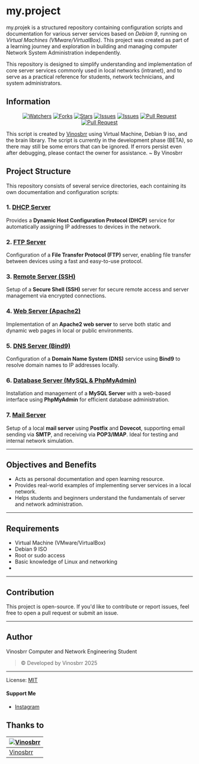 # my.project
my.projek is a structured repository containing configuration scripts and documentation for various server services based on *Debian 9*, running on *Virtual Machines (VMware/VirtualBox)*. This project was created as part of a learning journey and exploration in building and managing computer Network System Administration independently.

This repository is designed to simplify understanding and implementation of core server services commonly used in local networks (intranet), and to serve as a practical reference for students, network technicians, and system administrators.

## Information

<div align="center">
<a href="https://github.com/vinosbrr/Sbrr-Bot/watchers"><img title="Watchers" src="https://img.shields.io/github/watchers/vinosbrr/Sbrr-Bot?label=Watchers&color=green&style=flat-square"></a>
<a href="https://github.com/vinosbrr/Sbrr-Bot/network/members"><img title="Forks" src="https://img.shields.io/github/forks/vinosbrr/Sbrr-Bot?label=Forks&color=blue&style=flat-square"></a>
<a href="https://github.com/vinosbrr/Sbrr-Bot/stargazers"><img title="Stars" src="https://img.shields.io/github/stars/vinosbrr/Sbrr-Bot?label=Stars&color=yellow&style=flat-square"></a>
<a href="https://github.com/vinosbrr/Sbrr-Bot/issues"><img title="Issues" src="https://img.shields.io/github/issues/vinosbrr/Sbrr-Bot?label=Issues&color=success&style=flat-square"></a>
<a href="https://github.com/vinosbrr/Sbrr-Bot/issues?q=is%3Aissue+is%3Aclosed"><img title="Issues" src="https://img.shields.io/github/issues-closed/vinosbrr/Sbrr-Bot?label=Issues&color=red&style=flat-square"></a>
<a href="https://github.com/vinosbrr/Sbrr-Bot/pulls"><img title="Pull Request" src="https://img.shields.io/github/issues-pr/vinosbrr/Sbrr-Bot?label=PullRequest&color=success&style=flat-square"></a>
<a href="https://github.com/vinosbrr/Sbrr-Bot/pulls?q=is%3Apr+is%3Aclosed"><img title="Pull Request" src="https://img.shields.io/github/issues-pr-closed/vinosbrr/Sbrr-Bot?label=PullRequest&color=red&style=flat-square"></a>
</div>



This script is created by [Vinosbrr](https://github.com/vinosbrr) using Virtual Machine, Debian 9 iso, and the brain library. The script is currently in the development phase (BETA), so there may still be some errors that can be ignored. If errors persist even after debugging, please contact the owner for assistance. ~ By Vinosbrr

## Project Structure
This repository consists of several service directories, each containing its own documentation and configuration scripts:

### 1. [DHCP Server](./dhcp-server)
Provides a **Dynamic Host Configuration Protocol (DHCP)** service for automatically assigning IP addresses to devices in the network.

### 2. [FTP Server](./ftp-server)
Configuration of a **File Transfer Protocol (FTP)** server, enabling file transfer between devices using a fast and easy-to-use protocol.

### 3. [Remote Server (SSH)](./remote-server)
Setup of a **Secure Shell (SSH)** server for secure remote access and server management via encrypted connections.

### 4. [Web Server (Apache2)](./web-server)
Implementation of an **Apache2 web server** to serve both static and dynamic web pages in local or public environments.

### 5. [DNS Server (Bind9)](./dns-server)
Configuration of a **Domain Name System (DNS)** service using **Bind9** to resolve domain names to IP addresses locally.

### 6. [Database Server (MySQL & PhpMyAdmin)](./database-server)
Installation and management of a **MySQL Server** with a web-based interface using **PhpMyAdmin** for efficient database administration.

### 7. [Mail Server](./mail-server)
Setup of a local **mail server** using **Postfix** and **Dovecot**, supporting email sending via **SMTP**, and receiving via **POP3/IMAP**. Ideal for testing and internal network simulation.

---
## Objectives and Benefits
- Acts as personal documentation and open learning resource.
- Provides real-world examples of implementing server services in a local network.
- Helps students and beginners understand the fundamentals of server and network administration.

---
## Requirements
- Virtual Machine (VMware/VirtualBox)
- Debian 9 ISO
- Root or sudo access
- Basic knowledge of Linux and networking
- 
---
## Contribution
This project is open-source. If you'd like to contribute or report issues, feel free to open a pull request or submit an issue.

---
## Author
Vinosbrr
Computer and Network Engineering Student  
> © Developed by Vinosbrr 2025

---
License: [MIT](https://choosealicense.com/licenses/mit/)

#### Support Me
- [Instagram](https://www.instagram.com/vinosbrr?igsh=MWJ6dXU1eXdzdWcwbw==)

## Thanks to
| [![Vinosbrr](https://github.com/vinosbrr.png?size=100)](https://github.com/vinosbrr)
| --- | 
| [Vinosbrr](https://github.com/vinosbrr) |

